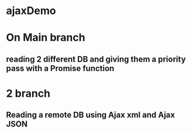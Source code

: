 # ajaxDemo

# On Main branch
## reading 2 different DB and giving them a priority pass with a Promise function


# 2 branch
## Reading a remote DB using Ajax xml and Ajax JSON 
